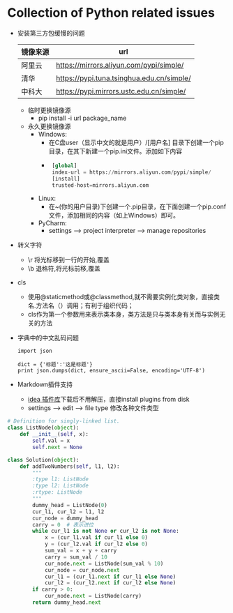 # Collection of Python related issues

  - 安装第三方包缓慢的问题
    
    |镜像来源|url|
    |---|---| 
    |阿里云|https://mirrors.aliyun.com/pypi/simple/|
    |清华|https://pypi.tuna.tsinghua.edu.cn/simple/|
    |中科大|https://pypi.mirrors.ustc.edu.cn/simple/|
     - 临时更换镜像源
       - pip install -i url package_name
     - 永久更换镜像源
       - Windows:
         - 在C盘user（显示中文的就是用户）/[用户名] 目录下创建一个pip目录，在其下新建一个pip.ini文件。添加如下内容
         - ```python
            [global]
            index-url = https://mirrors.aliyun.com/pypi/simple/
            [install]
            trusted-host=mirrors.aliyun.com
           ```
       - Linux:
          - 在~(你的用户目录)下创建一个.pip目录，在下面创建一个pip.conf文件，添加相同的内容（如上Windows）即可。 
       - PyCharm:
          - settings --> project interpreter --> manage repositories
  - 转义字符
    - \r 将光标移到一行的开始,覆盖
    - \b 退格符,将光标前移,覆盖
  - cls
    - 使用@staticmethod或@classmethod,就不需要实例化类对象，直接类名.方法名（）调用；有利于组织代码；
    - cls作为第一个参数用来表示类本身，类方法是只与类本身有关而与实例无关的方法
  - 字典中的中文乱码问题
    ```
    import json
    
    dict = {'标题':'这是标题'}
    print json.dumps(dict, ensure_ascii=False, encoding='UTF-8')
    ```
  - Markdown插件支持
    - [idea 插件库](https://plugins.jetbrains.com/)下载后不用解压，直接install plugins from disk
    - settings --> edit --> file type 修改各种文件类型
```python
# Definition for singly-linked list.
class ListNode(object):
    def __init__(self, x):
        self.val = x
        self.next = None

class Solution(object):
    def addTwoNumbers(self, l1, l2):
        """
        :type l1: ListNode
        :type l2: ListNode
        :rtype: ListNode
        """
        dummy_head = ListNode(0)
        cur_l1, cur_l2 = l1, l2
        cur_node = dummy_head
        carry = 0  # 表示进位
        while cur_l1 is not None or cur_l2 is not None:
            x = (cur_l1.val if cur_l1 else 0)
            y = (cur_l2.val if cur_l2 else 0)
            sum_val = x + y + carry
            carry = sum_val / 10
            cur_node.next = ListNode(sum_val % 10)
            cur_node = cur_node.next
            cur_l1 = (cur_l1.next if cur_l1 else None)
            cur_l2 = (cur_l2.next if cur_l2 else None)
        if carry > 0:
            cur_node.next = ListNode(carry)
        return dummy_head.next
```
  